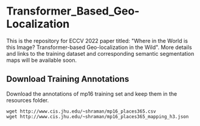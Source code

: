 # Transformer_Based_Geo-Localization
This is the repository for ECCV 2022 paper titled: "Where in the World is this Image? Transformer-based Geo-localization in the Wild". More details and links to the training dataset and corresponding semantic segmentation maps will be available soon.

## Download Training Annotations
Download the annotations of mp16 training set and keep them in the resources folder.
```
wget http://www.cis.jhu.edu/~shraman/mp16_places365.csv
wget http://www.cis.jhu.edu/~shraman/mp16_places365_mapping_h3.json
```
